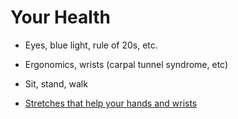# Your Health

- Eyes, blue light, rule of 20s, etc.
- Ergonomics, wrists (carpal tunnel syndrome, etc)
- Sit, stand, walk

- [Stretches that help your hands and wrists](hhttps://www.seymourduncan.com/blog/the-players-room/keep-it-loose-stretches-for-guitarists)
